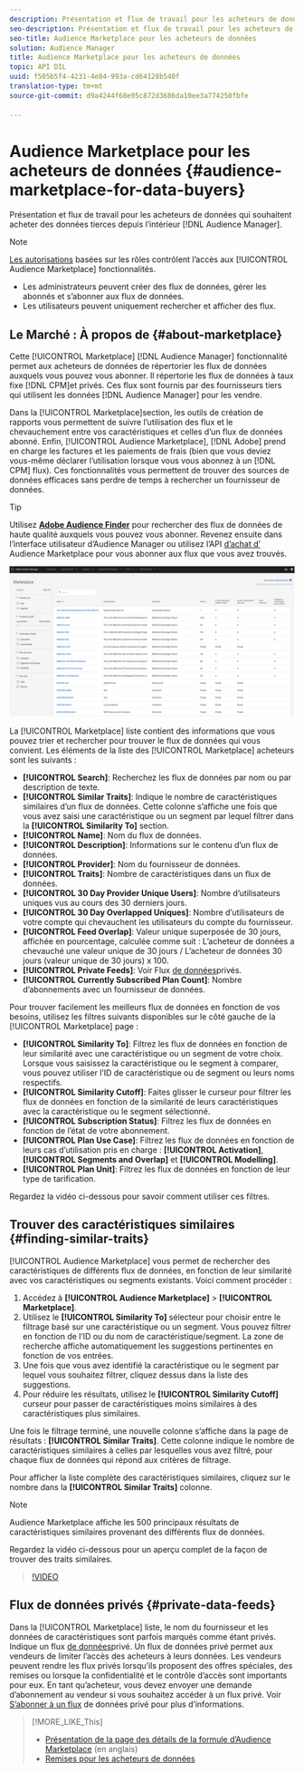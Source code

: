 ```yaml
---
description: Présentation et flux de travail pour les acheteurs de données qui souhaitent acheter des données tierces à partir d’Audience Manager
seo-description: Présentation et flux de travail pour les acheteurs de données qui souhaitent acheter des données tierces à partir d’Audience Manager
seo-title: Audience Marketplace pour les acheteurs de données
solution: Audience Manager
title: Audience Marketplace pour les acheteurs de données
topic: API DIL
uuid: f505b5f4-4231-4e84-993a-cd64128b540f
translation-type: tm+mt
source-git-commit: d9a4244f68e95c872d3686da10ee3a774250fbfe

---
```



# Audience Marketplace pour les acheteurs de données {#audience-marketplace-for-data-buyers}

Présentation et flux de travail pour les acheteurs de données qui souhaitent acheter des données tierces depuis l’intérieur [!DNL Audience Manager].

>[!NOTE]
>[Les autorisations](../../../reporting/reports-dashboard.md) basées sur les rôles contrôlent l’accès aux [!UICONTROL Audience Marketplace] fonctionnalités.
>
>* Les administrateurs peuvent créer des flux de données, gérer les abonnés et s’abonner aux flux de données.
>* Les utilisateurs peuvent uniquement rechercher et afficher des flux.


## Le Marché : À propos de {#about-marketplace}

<!-- c_marketplace_about.xml -->

Cette [!UICONTROL Marketplace] [!DNL Audience Manager] fonctionnalité permet aux acheteurs de données de répertorier les flux de données auxquels vous pouvez vous abonner. Il répertorie les flux de données à taux fixe [!DNL CPM]et privés. Ces flux sont fournis par des fournisseurs tiers qui utilisent les données [!DNL Audience Manager] pour les vendre.

Dans la [!UICONTROL Marketplace]section, les outils de création de rapports vous permettent de suivre l’utilisation des flux et le chevauchement entre vos caractéristiques et celles d’un flux de données abonné. Enfin, [!UICONTROL Audience Marketplace], [!DNL Adobe] prend en charge les factures et les paiements de frais (bien que vous deviez vous-même déclarer l’utilisation lorsque vous vous abonnez à un [!DNL CPM] flux). Ces fonctionnalités vous permettent de trouver des sources de données efficaces sans perdre de temps à rechercher un fournisseur de données.

>[!TIP]
>
>Utilisez **[Adobe Audience Finder](https://www.adobe-audience-finder.com/)** pour rechercher des flux de données de haute qualité auxquels vous pouvez vous abonner. Revenez ensuite dans l’interface utilisateur d’Audience Manager ou utilisez l’API [d’achat d’](https://bank.demdex.com/portal/swagger/index.html#/Audience_Marketplace_Buyer_API) Audience Marketplace pour vous abonner aux flux que vous avez trouvés.

![acheteur-marché-aperçu](assets/buyer-marketplace-overview.png)

La [!UICONTROL Marketplace] liste contient des informations que vous pouvez trier et rechercher pour trouver le flux de données qui vous convient. Les éléments de la liste des [!UICONTROL Marketplace] acheteurs sont les suivants :

* **[!UICONTROL Search]**: Recherchez les flux de données par nom ou par description de texte.
* **[!UICONTROL Similar Traits]**: Indique le nombre de caractéristiques similaires d’un flux de données. Cette colonne s’affiche une fois que vous avez saisi une caractéristique ou un segment par lequel filtrer dans la **[!UICONTROL Similarity To]** section.
* **[!UICONTROL Name]**: Nom du flux de données.
* **[!UICONTROL Description]**: Informations sur le contenu d’un flux de données.
* **[!UICONTROL Provider]**: Nom du fournisseur de données.
* **[!UICONTROL Traits]**: Nombre de caractéristiques dans un flux de données.
* **[!UICONTROL 30 Day Provider Unique Users]**: Nombre d’utilisateurs uniques vus au cours des 30 derniers jours.
* **[!UICONTROL 30 Day Overlapped Uniques]**: Nombre d’utilisateurs de votre compte qui chevauchent les utilisateurs du compte du fournisseur.
* **[!UICONTROL Feed Overlap]**: Valeur unique superposée de 30 jours, affichée en pourcentage, calculée comme suit : L’acheteur de données a chevauché une valeur unique de 30 jours / L’acheteur de données 30 jours (valeur unique de 30 jours) x 100.
* **[!UICONTROL Private Feeds]**: Voir Flux [de données](../../../features/audience-marketplace/marketplace-private-feeds.md)privés.
* **[!UICONTROL Currently Subscribed Plan Count]**: Nombre d’abonnements avec un fournisseur de données.

Pour trouver facilement les meilleurs flux de données en fonction de vos besoins, utilisez les filtres suivants disponibles sur le côté gauche de la [!UICONTROL Marketplace] page :

* **[!UICONTROL Similarity To]**: Filtrez les flux de données en fonction de leur similarité avec une caractéristique ou un segment de votre choix. Lorsque vous saisissez la caractéristique ou le segment à comparer, vous pouvez utiliser l’ID de caractéristique ou de segment ou leurs noms respectifs.
* **[!UICONTROL Similarity Cutoff]**: Faites glisser le curseur pour filtrer les flux de données en fonction de la similarité de leurs caractéristiques avec la caractéristique ou le segment sélectionné.
* **[!UICONTROL Subscription Status]**: Filtrez les flux de données en fonction de l’état de votre abonnement.
* **[!UICONTROL Plan Use Case]**: Filtrez les flux de données en fonction de leurs cas d’utilisation pris en charge : **[!UICONTROL Activation]**, **[!UICONTROL Segments and Overlap]** et **[!UICONTROL Modelling]**.
* **[!UICONTROL Plan Unit]**: Filtrez les flux de données en fonction de leur type de tarification.

Regardez la vidéo ci-dessous pour savoir comment utiliser ces filtres.

## Trouver des caractéristiques similaires {#finding-similar-traits}

[!UICONTROL Audience Marketplace] vous permet de rechercher des caractéristiques de différents flux de données, en fonction de leur similarité avec vos caractéristiques ou segments existants. Voici comment procéder :

1. Accédez à **[!UICONTROL Audience Marketplace]** &gt; **[!UICONTROL Marketplace]**.
2. Utilisez le **[!UICONTROL Similarity To]** sélecteur pour choisir entre le filtrage basé sur une caractéristique ou un segment. Vous pouvez filtrer en fonction de l’ID ou du nom de caractéristique/segment. La zone de recherche affiche automatiquement les suggestions pertinentes en fonction de vos entrées.
3. Une fois que vous avez identifié la caractéristique ou le segment par lequel vous souhaitez filtrer, cliquez dessus dans la liste des suggestions.
4. Pour réduire les résultats, utilisez le **[!UICONTROL Similarity Cutoff]** curseur pour passer de caractéristiques moins similaires à des caractéristiques plus similaires.

Une fois le filtrage terminé, une nouvelle colonne s’affiche dans la page de résultats : **[!UICONTROL Similar Traits]**. Cette colonne indique le nombre de caractéristiques similaires à celles par lesquelles vous avez filtré, pour chaque flux de données qui répond aux critères de filtrage.

Pour afficher la liste complète des caractéristiques similaires, cliquez sur le nombre dans la **[!UICONTROL Similar Traits]** colonne.

>[!NOTE]
>
> Audience Marketplace affiche les 500 principaux résultats de caractéristiques similaires provenant des différents flux de données.

Regardez la vidéo ci-dessous pour un aperçu complet de la façon de trouver des traits similaires.

>[!VIDEO](https://video.tv.adobe.com/v/29370/?captions=fre_fr)


## Flux de données privés {#private-data-feeds}

Dans la [!UICONTROL Marketplace] liste, le nom du fournisseur et les données de caractéristiques sont parfois marqués comme étant privés. Indique un flux [de données](../../../features/audience-marketplace/marketplace-private-feeds.md)privé. Un flux de données privé permet aux vendeurs de limiter l’accès des acheteurs à leurs données. Les vendeurs peuvent rendre les flux privés lorsqu’ils proposent des offres spéciales, des remises ou lorsque la confidentialité et le contrôle d’accès sont importants pour eux. En tant qu’acheteur, vous devez envoyer une demande d’abonnement au vendeur si vous souhaitez accéder à un flux privé. Voir [S’abonner à un flux](../../../features/audience-marketplace/marketplace-data-buyers/marketplace-manage-subscriptions.md#subscript-private-data-feed) de données privé pour plus d’informations.

>[!MORE_LIKE_This]
>
>* [Présentation de la page des détails de la formule d’Audience Marketplace](../../../features/audience-marketplace/marketplace-data-buyers/marketplace-manage-subscriptions.md#marketplace-buyer-details) (en anglais)
>* [Remises pour les acheteurs de données](../../../features/audience-marketplace/marketplace-data-buyers/marketplace-manage-subscriptions.md#buyer-discount)

